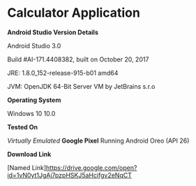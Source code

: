 # Calculator Application #
**Android Studio Version Details**

Android Studio 3.0

Build #AI-171.4408382, built on October 20, 2017

JRE: 1.8.0_152-release-915-b01 amd64

JVM: OpenJDK 64-Bit Server VM by JetBrains s.r.o

**Operating System**

Windows 10 10.0

**Tested On**

*Virtually Emulated* **Google Pixel** Running Android Oreo (API 26)

**Download Link**

[Named Link]https://drive.google.com/open?id=1vN0yt1JgAj7pzpHSKJ5aHcifgv2eNqCT

